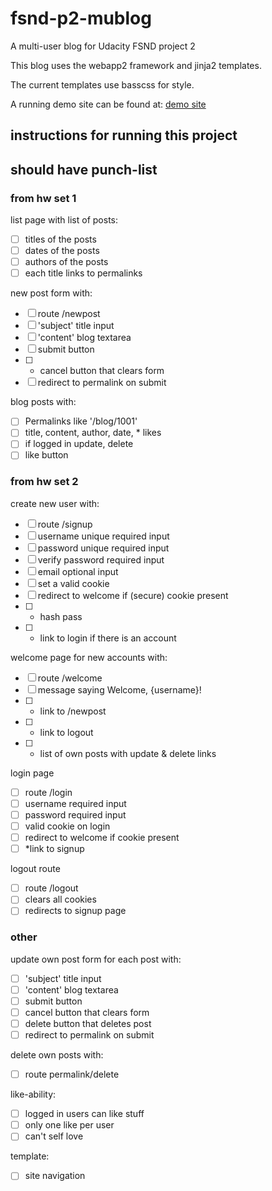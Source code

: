 # fsnd-p2-mublog
A multi-user blog for Udacity FSND project 2

This blog uses the webapp2 framework and jinja2 templates.

The current templates use basscss for style.

A running demo site can be found at: [demo site](tbd)

## instructions for running this project

## should have punch-list

### from hw set 1
list page with list of posts:
  - [ ] titles of the posts
  - [ ] dates of the posts
  - [ ] authors of the posts
  - [ ] each title links to permalinks

new post form with:
  - [ ] route /newpost
  - [ ] 'subject' title input
  - [ ] 'content' blog textarea
  - [ ] submit button
  - [ ] * cancel button that clears form
  - [ ] redirect to permalink on submit

blog posts with:
  - [ ] Permalinks like '/blog/1001'
  - [ ] title, content, author, date, * likes
  - [ ] if logged in update, delete
  - [ ] like button

### from hw set 2
create new user with:
  - [ ] route /signup
  - [ ] username unique required input
  - [ ] password unique required input
  - [ ] verify password required input
  - [ ] email optional input
  - [ ] set a valid cookie
  - [ ] redirect to welcome if (secure) cookie present
  - [ ] * hash pass
  - [ ] * link to login if there is an account

welcome page for new accounts with:
  - [ ] route /welcome
  - [ ] message saying Welcome, {username}!
  - [ ] * link to /newpost
  - [ ] * link to logout
  - [ ] * list of own posts with update & delete links

login page
  - [ ] route /login
  - [ ] username required input
  - [ ] password required input
  - [ ] valid cookie on login
  - [ ] redirect to welcome if cookie present
  - [ ] *link to signup

logout route
  - [ ] route /logout
  - [ ] clears all cookies
  - [ ] redirects to signup page

### other  

update own post form for each post with:
  - [ ] 'subject' title input
  - [ ] 'content' blog textarea
  - [ ] submit button
  - [ ] cancel button that clears form
  - [ ] delete button that deletes post
  - [ ] redirect to permalink on submit

delete own posts with:
  - [ ] route permalink/delete

like-ability:
  - [ ] logged in users can like stuff
  - [ ] only one like per user
  - [ ] can't self love

template:
  - [ ] site navigation

